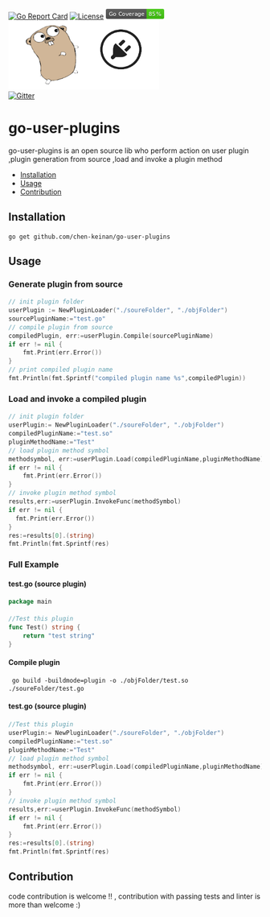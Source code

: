 [![Go Report Card](https://goreportcard.com/badge/github.com/chen-keinan/go-user-plugins)](https://goreportcard.com/report/github.com/chen-keinan/go-user-plugins)
[![License](https://img.shields.io/badge/License-Apache%202.0-blue.svg)](https://github.com/chen-keinan/go-user-plugins/blob/master/LICENSE)
<img src="./pkg/img/coverage_badge.png" alt="test coverage badge">
<br><img src="./pkg/img/golang-plugins.png" width="300" alt="golang plugin logo"><br>
[![Gitter](https://badges.gitter.im/beacon-sec/community.svg)](https://gitter.im/beacon-sec/community?utm_source=badge&utm_medium=badge&utm_campaign=pr-badge)

# go-user-plugins

go-user-plugins is an open source lib who perform action on user plugin ,plugin generation from source ,load and invoke a plugin method


* [Installation](#installation)
* [Usage](#usage)
* [Contribution](#Contribution)


## Installation

```
go get github.com/chen-keinan/go-user-plugins
```

## Usage
### Generate plugin from source

```go
// init plugin folder
userPlugin := NewPluginLoader("./soureFolder", "./objFolder")
sourcePluginName:="test.go"
// compile plugin from source
compiledPlugin, err:=userPlugin.Compile(sourcePluginName)
if err != nil {
    fmt.Print(err.Error())
}
// print compiled plugin name
fmt.Println(fmt.Sprintf("compiled plugin name %s",compiledPlugin))
```

### Load and invoke a compiled plugin

```go
// init plugin folder
userPlugin:= NewPluginLoader("./soureFolder", "./objFolder")
compiledPluginName:="test.so"
pluginMethodName:="Test"
// load plugin method symbol
methodsymbol, err:=userPlugin.Load(compiledPluginName,pluginMethodName)
if err != nil {
    fmt.Print(err.Error())
}
// invoke plugin method symbol
results,err:=userPlugin.InvokeFunc(methodSymbol)
if err != nil {
  fmt.Print(err.Error())
}
res:=results[0].(string)
fmt.Println(fmt.Sprintf(res)
```

### Full Example 
#### test.go (source plugin)
```go
package main

//Test this plugin
func Test() string {
	return "test string"
}
```
#### Compile plugin
```shell
 go build -buildmode=plugin -o ./objFolder/test.so ./soureFolder/test.go
```

#### test.go (source plugin)
```go
//Test this plugin
userPlugin:= NewPluginLoader("./soureFolder", "./objFolder")
compiledPluginName:="test.so"
pluginMethodName:="Test"
// load plugin method symbol
methodsymbol, err:=userPlugin.Load(compiledPluginName,pluginMethodName)
if err != nil {
    fmt.Print(err.Error())
}
// invoke plugin method symbol
results,err:=userPlugin.InvokeFunc(methodSymbol)
if err != nil {
    fmt.Print(err.Error())
}
res:=results[0].(string)
fmt.Println(fmt.Sprintf(res)
```

## Contribution
code contribution is welcome !! , contribution with passing tests and linter is more than welcome :)